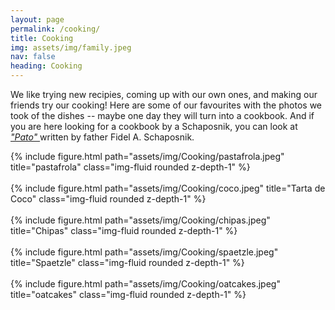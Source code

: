 ```yaml
---
layout: page
permalink: /cooking/
title: Cooking
img: assets/img/family.jpeg
nav: false
heading: Cooking
---
```

  
We like trying new recipies, coming up with our own ones, and making our friends try our cooking! Here are some of our favourites with the photos we took of the dishes -- maybe one day they will turn into a cookbook. And if you are here looking for a cookbook by a Schaposnik, you can look at  <a href="https://sites.google.com/site/schaposnik/libros?authuser=0"><i>"Pato" </i></a> written by father Fidel A. Schaposnik.
 
<div class="row">
    <div class="col-sm mt-3 mt-md-0">
        {% include figure.html path="assets/img/Cooking/pastafrola.jpeg" title="pastafrola" class="img-fluid rounded z-depth-1" %}
    </div>
     </div>

 



<br>

 
<div class="row">
    <div class="col-sm mt-3 mt-md-0">
        {% include figure.html path="assets/img/Cooking/coco.jpeg" title="Tarta de Coco" class="img-fluid rounded z-depth-1" %}
    </div>
     </div>

<br>

 
<div class="row">
    <div class="col-sm mt-3 mt-md-0">
        {% include figure.html path="assets/img/Cooking/chipas.jpeg" title="Chipas" class="img-fluid rounded z-depth-1" %}
    </div>
     </div>

<br>

 
<div class="row">
    <div class="col-sm mt-3 mt-md-0">
        {% include figure.html path="assets/img/Cooking/spaetzle.jpeg" title="Spaetzle" class="img-fluid rounded z-depth-1" %}
    </div>
     </div>

<br>


<div class="row">
    <div class="col-sm mt-3 mt-md-0">
        {% include figure.html path="assets/img/Cooking/oatcakes.jpeg" title="oatcakes" class="img-fluid rounded z-depth-1" %}
    </div>
    </div>

